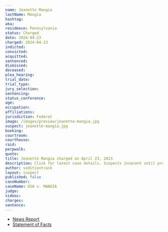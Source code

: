 ```yaml
---
name: Jeanette Mangia
lastName: Mangia
hashtag:
aka:
residence: Pennsylvania
status: Charged
date: 2024-04-23
charged: 2024-04-23
indicted:
convicted:
acquitted:
sentenced:
dismissed:
deceased:
plea_hearing:
trial_date:
trial_type:
jury_selection:
sentencing:
status_conference:
age:
occupation:
affiliations:
jurisdiction: Federal
image: /images/preview/jeanette-mangia.jpg
suspect: jeanette-mangia.jpg
booking:
courtroom:
courthouse:
raid:
perpwalk:
quote:
title: Jeanette Mangia charged on April 23, 2023
description: Click for latest case details. Suspects innocent until proven guilty.
author: seditiontrack
layout: suspect
published: false
caseNumber:
caseName: USA v. MANGIA
judge:
videos:
charges:
sentence:
---
```


- [News Report]()
- [Statement of Facts](https://s3.documentcloud.org/documents/23791216/pastucci-and-mangia.pdf)
